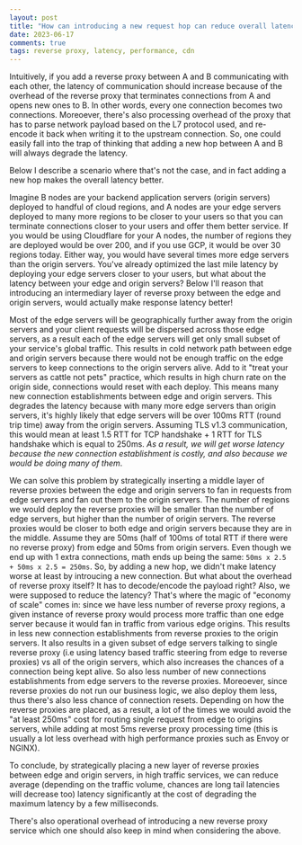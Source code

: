```yaml
---
layout: post
title: "How can introducing a new request hop can reduce overall latency?"
date: 2023-06-17
comments: true
tags: reverse proxy, latency, performance, cdn
---
```


Intuitively, if you add a reverse proxy between A and B communicating with each other, the latency of communication should increase because of the overhead of the reverse proxy that terminates connections from A and opens new ones to B. In other words, every one connection becomes two connections. Moreoever, there's also processing overhead of the proxy that has to parse network payload based on the L7 protocol used, and re-encode it back when writing it to the upstream connection. So, one could easily fall into the trap of thinking that adding a new hop between A and B will always degrade the latency.

Below I describe a scenario where that's not the case, and in fact adding a new hop makes the overall latency better.

Imagine B nodes are your backend application servers (origin servers) deployed to handful of cloud regions, and A nodes are your edge servers deployed to many more regions to be closer to your users so that you can terminate connections closer to your users and offer them better service. If you would be using Cloudflare for your A nodes, the number of regions they are deployed would be over 200, and if you use GCP, it would be over 30 regions today. Either way, you would have several times more edge servers than the origin servers. You've already optimized the last mile latency by deploying your edge servers closer to your users, but what about the latency between your edge and origin servers? Below I'll reason that introducing an intermediary layer of reverse proxy between the edge and origin servers, would actually make response latency better!

Most of the edge servers will be geographically further away from the origin servers and your client requests will be dispersed across those edge servers, as a result each of the edge servers will get only small subset of your service's global traffic. This results in cold network path between edge and origin servers because there would not be enough traffic on the edge servers to keep connections to the origin servers alive. Add to it "treat your servers as cattle not pets" practice, which results in high churn rate on the origin side, connections would reset with each deploy. This means many new connection establishments between edge and origin servers. This degrades the latency because with many more edge servers than origin servers, it's highly likely that edge servers will be over 100ms RTT (round trip time) away from the origin servers. Assuming TLS v1.3 communication, this would mean at least 1.5 RTT for TCP handshake + 1 RTT for TLS handshake which is equal to 250ms. _As a result,
we will get worse latency because the new connection establishment is costly, and also because we would be doing many of them_.

We can solve this problem by strategically inserting a middle layer of reverse proxies between the edge and origin servers to fan in requests from edge servers and fan out them to the origin servers. The number of regions we would deploy the reverse proxies will be smaller than the number of edge servers, but higher than the number of origin servers. The reverse proxies would be closer to both edge and origin servers because they are in the middle. Assume they are 50ms (half of 100ms of total RTT if there were no reverse proxy) from edge and 50ms from origin servers. Even though we end up with 1 extra connections, math ends up being the same: `50ms x 2.5 + 50ms x 2.5 = 250ms`. So, by adding a new hop, we didn't make latency worse at least by introucing a new connection. But what about the overhead of reverse proxy itself? It has to decode/encode the payload right? Also, we were supposed to reduce the latency? That's where the magic of "economy of scale" comes in: since we have less number of reverse proxy regions, a given instance of reverse proxy would process more traffic than one edge server because it would fan in traffic from various edge origins. This results in less new connection establishments from reverse proxies to the origin servers. It also results in a given subset of edge servers talking to single reverse proxy (i.e using latency based traffic steering from edge to reverse proxies) vs all of the origin servers, which also increases the chances of a connection being kept alive. So also less number of new connections establishments from edge servers to the reverse proxies. Moreoever, since reverse proxies do not run our business logic, we also deploy them less, thus there's also less chance of connection resets. Depending on how the reverse proxies are placed, as a result, a lot of the times we would avoid the "at least 250ms" cost for routing single request from edge to origins servers, while adding at most 5ms reverse proxy processing time (this is usually a lot less overhead with high performance proxies such as Envoy or NGINX).

To conclude, by strategically placing a new layer of reverse proxies between edge and origin servers, in high traffic services, we can reduce average (depending on the traffic volume, chances are long tail latencies will decrease too) latency significantly at the cost of degrading the maximum latency by a few milliseconds.

There's also operational overhead of introducing a new reverse proxy service which one should also keep in mind when considering the above.